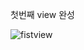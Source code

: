 첫번째 view 완성

![fistview](https://user-images.githubusercontent.com/51856776/165105417-e3dde4ac-a1f1-4852-a592-2a272507cbf4.gif)
